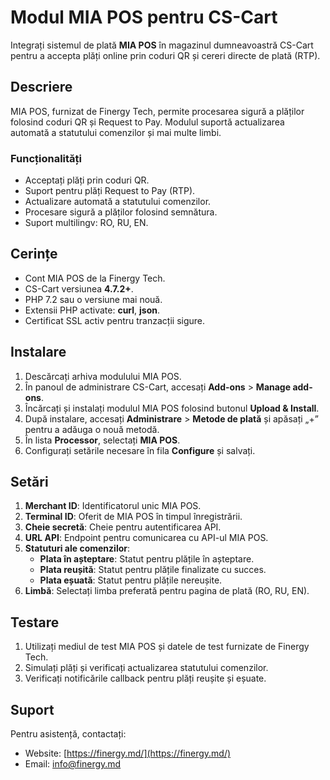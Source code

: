 # Modul MIA POS pentru CS-Cart

Integrați sistemul de plată **MIA POS** în magazinul dumneavoastră CS-Cart pentru a accepta plăți online prin coduri QR și cereri directe de plată (RTP).

## Descriere

MIA POS, furnizat de Finergy Tech, permite procesarea sigură a plăților folosind coduri QR și Request to Pay. Modulul suportă actualizarea automată a statutului comenzilor și mai multe limbi.

### Funcționalități
- Acceptați plăți prin coduri QR.
- Suport pentru plăți Request to Pay (RTP).
- Actualizare automată a statutului comenzilor.
- Procesare sigură a plăților folosind semnătura.
- Suport multilingv: RO, RU, EN.

## Cerințe
- Cont MIA POS de la Finergy Tech.
- CS-Cart versiunea **4.7.2+**.
- PHP 7.2 sau o versiune mai nouă.
- Extensii PHP activate: **curl**, **json**.
- Certificat SSL activ pentru tranzacții sigure.

## Instalare
1. Descărcați arhiva modulului MIA POS.
2. În panoul de administrare CS-Cart, accesați **Add-ons** > **Manage add-ons**.
3. Încărcați și instalați modulul MIA POS folosind butonul **Upload & Install**.
4. După instalare, accesați **Administrare** > **Metode de plată** și apăsați „+” pentru a adăuga o nouă metodă.
5. În lista **Processor**, selectați **MIA POS**.
6. Configurați setările necesare în fila **Configure** și salvați.

## Setări
1. **Merchant ID**: Identificatorul unic MIA POS.
2. **Terminal ID**: Oferit de MIA POS în timpul înregistrării.
3. **Cheie secretă**: Cheie pentru autentificarea API.
4. **URL API**: Endpoint pentru comunicarea cu API-ul MIA POS.
5. **Statuturi ale comenzilor**:
    - **Plata în așteptare**: Statut pentru plățile în așteptare.
    - **Plata reușită**: Statut pentru plățile finalizate cu succes.
    - **Plata eșuată**: Statut pentru plățile nereușite.
6. **Limbă**: Selectați limba preferată pentru pagina de plată (RO, RU, EN).

## Testare
1. Utilizați mediul de test MIA POS și datele de test furnizate de Finergy Tech.
2. Simulați plăți și verificați actualizarea statutului comenzilor.
3. Verificați notificările callback pentru plăți reușite și eșuate.

## Suport
Pentru asistență, contactați:
- Website: [https://finergy.md/](https://finergy.md/)
- Email: [info@finergy.md](mailto:info@finergy.md)
